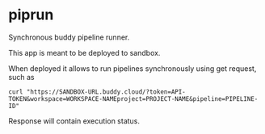 # piprun 

Synchronous buddy pipeline runner.

This app is meant to be deployed to sandbox. 

When deployed it allows to run pipelines synchronously using get request, such as

```
curl "https://SANDBOX-URL.buddy.cloud/?token=API-TOKEN&workspace=WORKSPACE-NAMEproject=PROJECT-NAME&pipeline=PIPELINE-ID"
```

Response will contain execution status.
